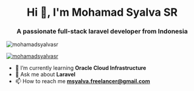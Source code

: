 <h1 align="center">Hi 👋, I'm Mohamad Syalva SR</h1>
<h3 align="center">A passionate full-stack laravel developer from Indonesia</h3>

<p align="left"> <img src="https://komarev.com/ghpvc/?username=mohamadsyalvasr&label=Profile%20views&color=0e75b6&style=flat" alt="mohamadsyalvasr" /> </p>

<p align="left"> <a href="https://github.com/ryo-ma/github-profile-trophy"><img src="https://github-profile-trophy.vercel.app/?username=mohamadsyalvasr" alt="mohamadsyalvasr" /></a> </p>

- 🌱 I’m currently learning **Oracle Cloud Infrastructure**
- 💬 Ask me about **Laravel**
- 📫 How to reach me **msyalva.freelancer@gmail.com**
